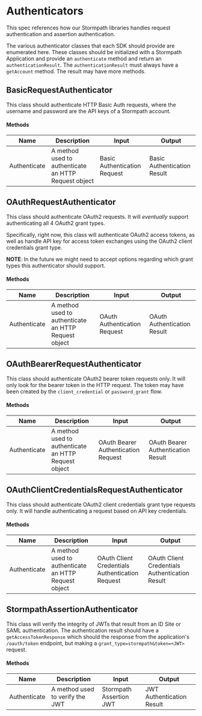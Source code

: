 # Authenticators

This spec references how our Stormpath libraries handles request authentication
and assertion authentication.

The various authenticator classes that each SDK should provide are enumerated
here.  These classes should be initialized with a Stormpath Application and
provide an `authenticate` method and return an `authenticationResult`.  The
`authenticationResult` must always have a `getAccount` method.  The result
may have more methods.

## BasicRequestAuthenticator

This class should authenticate HTTP Basic Auth requests, where the username and
password are the API keys of a Stormpath account.


#### Methods

| Name | Description | Input | Output |
| ---- | ----------- | ----- | ------ |
| Authenticate | A method used to authenticate an HTTP Request object | Basic Authentication Request| Basic Authentication Result |


## OAuthRequestAuthenticator

This class should authenticate OAuth2 requests.  It will *eventually* support
authenticating all 4 OAuth2 grant types.

Specifically, right now, this class will authenticate OAuth2 access tokens, as
well as handle API key for access token exchanges using the OAuth2 client
credentials grant type.

**NOTE**: In the future we might need to accept options regarding which grant
types this authenticator should support.


#### Methods

| Name | Description | Input | Output |
| ---- | ----------- | ----- | ------ |
| Authenticate | A method used to authenticate an HTTP Request object | OAuth Authentication Request | OAuth Authentication Result |


## OAuthBearerRequestAuthenticator

This class should authenticate OAuth2 bearer token requests only.  It will only
look for the bearer token in the HTTP request.  The token may have been created
by the `client_credential` or `password_grant` flow.


#### Methods

| Name | Description | Input | Output |
| ---- | ----------- | ----- | ------ |
| Authenticate | A method used to authenticate an HTTP Request object | OAuth Bearer Authentication Request| OAuth Bearer Authentication Result |


## OAuthClientCredentialsRequestAuthenticator

This class should authenticate OAuth2 client credentials grant type requests
only.  It will handle authenticating a request based on API key credentials.


#### Methods

| Name | Description | Input | Output |
| ---- | ----------- | ----- | ------ |
| Authenticate | A method used to authenticate an HTTP Request object | OAuth Client Credentials Authentication Request| OAuth Client Credentials Authentication Result |

## StormpathAssertionAuthenticator

This class will verify the integrity of JWTs that result from an ID Site or SAML
authentication.  The authentication result should have a `getAccessTokenResponse`
which should the response from the application's
`/oauth/token` endpoint, but making a `grant_type=stormpath&token=<JWT>`
request.

#### Methods

| Name | Description | Input | Output |
| ---- | ----------- | ----- | ------ |
| Authenticate | A method used to verify the JWT | Stormpath Assertion JWT | JWT Authentication Result |


